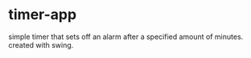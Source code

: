 # timer-app
simple timer that sets off an alarm after a specified amount of minutes. created with swing.
